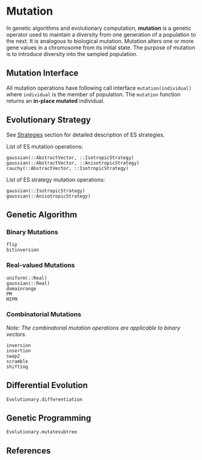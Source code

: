 # Mutation

In genetic algorithms and evolutionary computation, **mutation** is a genetic operator used to maintain a diversity from one generation of a population to the next. It is analogous to biological mutation. Mutation alters one or more gene values in a chromosome from its initial state.
The purpose of mutation is to introduce diversity into the sampled population.

## Mutation Interface

All mutation operations have following call interface `mutation(individual)` where `individual` is the member of population. The `mutation` function returns an **in-place mutated** individual.

## Evolutionary Strategy

See [Strategies](@ref) section for detailed description of ES strategies.

List of ES mutation operations:

```@docs
gaussian(::AbstractVector, ::IsotropicStrategy)
gaussian(::AbstractVector, ::AnisotropicStrategy)
cauchy(::AbstractVector, ::IsotropicStrategy)
```

List of ES strategy mutation operations:

```@docs
gaussian(::IsotropicStrategy)
gaussian(::AnisotropicStrategy)
```


## Genetic Algorithm

### Binary Mutations

```@docs
flip
bitinversion
```

### Real-valued Mutations

```@docs
uniform(::Real)
gaussian(::Real)
domainrange
PM
MIPM
```

### Combinatorial Mutations

*Note: The combinatorial mutation operations are applicable to binary vectors.*

```@docs
inversion
insertion
swap2
scramble
shifting
```

## Differential Evolution

```@docs
Evolutionary.differentiation
```

## Genetic Programming

```@docs
Evolutionary.mutatesubtree
```

## References

[^1]: Mühlenbein, H. and Schlierkamp-Voosen, D.: Predictive Models for the Breeder Genetic Algorithm: I. Continuous Parameter Optimization. Evolutionary Computation, 1 (1), pp. 25-49, 1993.

[^2]: Yao, Xin, and Yong Liu. "Fast evolution strategies." In International Conference on Evolutionary Programming, pp. 149-161. Springer, Berlin, Heidelberg, 1997.

[^3]: K. Deep, M. Thakur, "A new crossover operator for real coded genetic algorithms", Applied Mathematics and Computation 188, 2007, 895–912

[^4]: K. Deep, K. P. Singh, M. L. Kansal, and C. Mohan, "A real coded  genetic algorithm for solving integer and mixed integer optimization problems.", Appl. Math. Comput. 212, 505-518, 2009
